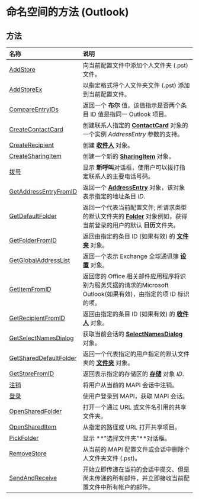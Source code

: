 
# 命名空间的方法 (Outlook)

## 方法



|**名称**|**说明**|
|:-----|:-----|
|[AddStore](c9390982-2408-fda5-a14d-de6f0daaadf1.md)|向当前配置文件中添加个人文件夹 (.pst) 文件。|
|[AddStoreEx](15b8948d-cbe4-a499-ec03-b1bbf56ead82.md)|以指定格式将个人文件夹文件 (.pst) 添加到当前配置文件。|
|[CompareEntryIDs](4e935803-9c73-03d2-17c9-dcaf169fdbbe.md)|返回一个 **布尔** 值，该值指示是否两个条目 ID 值是指同一 Outlook 项目。|
|[CreateContactCard](d050e0e3-3c0d-bd01-f008-2628056625d1.md)|创建联系人指定的 **[ContactCard](148c7268-e12c-d9ae-d31f-b625067eb352.md)** 对象的一个实例 _AddressEntry_ 参数的支持。|
|[CreateRecipient](7134c0d7-5f60-c63c-2dde-492d52b78fbe.md)|创建 **[收件人](8cee4d79-ec55-52a4-710b-6456944ca86d.md)** 对象。|
|[CreateSharingItem](4c93d347-cc39-eb5d-bf08-125b69f91eb6.md)|创建一个新的 **[SharingItem](63dd3451-44f3-7cc4-c6e2-7dad5835a7d2.md)** 对象。|
|[拨号](1fd29ed8-e983-c668-c48f-f642c56bfcd2.md)|显示 **新呼叫**对话框，使用户可以拨打指定联系人的主要电话号码。|
|[GetAddressEntryFromID](04e9d2c5-231d-35c8-eafa-0e58fbd7a2a1.md)|返回一个 **[AddressEntry](d4a0a85e-8bab-bc56-57bc-d70c3c570c8e.md)** 对象，该对象表示指定的地址条目 _ID_.|
|[GetDefaultFolder](761b8b53-dd4d-43e4-c8f0-69cefdf0c77a.md)|返回一个代表当前配置文件; 所请求类型的默认文件夹的 **[Folder](3cf6cda8-6d70-666e-2643-9d9c5b9cacfc.md)** 对象例如，获得当前登录的用户的默认 **日历**文件夹。|
|[GetFolderFromID](0fb2d3b5-2967-1943-922a-7ec03e514e62.md)|返回由指定的条目 ID (如果有效) 的 **[文件夹](3cf6cda8-6d70-666e-2643-9d9c5b9cacfc.md)** 对象。|
|[GetGlobalAddressList](0c892483-96c5-461d-a862-fe84ddcce097.md)|返回一个表示 Exchange 全球通讯簿 **[设置](84611afe-48b1-185b-df4b-0f004e7436ff.md)** 对象。|
|[GetItemFromID](f2abff80-4c04-998b-654b-28600424a16f.md)|返回您的 Office 相关邮件应用程序将识别为服务凭据的请求的Microsoft Outlook(如果有效)，由指定的项 ID 标识的项。|
|[GetRecipientFromID](8475e869-ce1f-cd10-0c02-79a6dd5f9a8e.md)|返回由指定的条目 ID (如果有效) 的 **[收件人](8cee4d79-ec55-52a4-710b-6456944ca86d.md)** 对象。|
|[GetSelectNamesDialog](883d90e0-b3cc-e76e-cbe6-cb271e9ccb37.md)|获取当前会话的 **[SelectNamesDialog](1522736a-3cad-9f1c-4da9-b52a3a01731c.md)** 对象。|
|[GetSharedDefaultFolder](e2196423-e4f2-2797-c16c-dc54e2c0f7d2.md)|返回一个代表指定的用户指定的默认文件夹的 **[文件夹](3cf6cda8-6d70-666e-2643-9d9c5b9cacfc.md)** 对象。|
|[GetStoreFromID](ba5b3df8-22a5-39fa-68ab-9f1e4cfe7f47.md)|返回表示指定的存储区的 **[存储](1eb22fe9-8849-7476-5388-2515b48591b9.md)** 对象 _ID_.|
|[注销](f9b15e80-a942-3d76-63ef-00c0a140337d.md)|将用户从当前的 MAPI 会话中注销。|
|[登录](167c632b-0d52-a1e4-8dcd-57d301cde3c9.md)|使用户登录到 MAPI，获取 MAPI 会话。|
|[OpenSharedFolder](907efeab-8a37-98a6-f241-0a051f03f472.md)|打开一个通过 URL 或文件名引用的共享文件夹。|
|[OpenSharedItem](ebfed85c-0af5-eb72-7a58-ae9e8b655347.md)|从指定的路径或 URL 打开共享项目。|
|[PickFolder](f5c1f35a-8e77-8e7f-fcbe-30c6bc90287a.md)|显示 **"选择文件夹"**对话框。|
|[RemoveStore](4353387a-0e44-1d4a-b0e6-96e2c2594a6d.md)|从当前的 MAPI 配置文件或会话中删除个人文件夹文件 (.pst)。|
|[SendAndReceive](196b15b0-6766-ca2a-8dbe-991fc93b8307.md)|开始立即传递在当前的会话中提交、但是尚未传递的所有邮件，并立即接收当前配置文件中所有帐户的邮件。|
